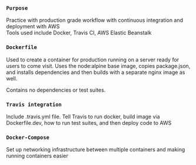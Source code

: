 ### `Purpose`

Practice with production grade workflow with continuous integration and deployment with AWS<br>
Tools used include Docker, Travis CI, AWS Elastic Beanstalk

### `Dockerfile`

Used to create a container for production running on a server ready for users to come visit. Uses the node:alpine base image, copies package.json, and installs dependencies and then builds with a separate nginx image as well.

Contains no dependencies or test suites.

### `Travis integration`

Include .travis.yml file. Tell Travis to run docker, build image via Dockerfile.dev, how to run test suites, and then deploy code to AWS

### `Docker-Compose`

Set up networking infrastructure between multiple containers and making running containers easier
